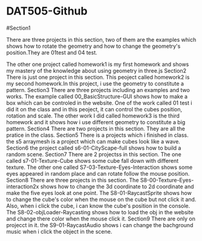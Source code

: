 # DAT505-Github
#Section1  

 There are three projects in this section, two of them are the examples which shows how to rotate the geometry and how to change the geometry's position.They are 01test and 04 test.

 The other one project called homework1 is my first homework and shows my mastery of the knowledge about using geometry in three.js
Section2
 There is just one project in this section. This peoject called homework2 is my second homework.In this project, i use the geometry to constitute a pattern.
Section3
 There are three projects including an examples and two works.
 The example called 00_BasicStructure-GUI  shows how to make a box which can be controled in the website.
 One of the work called 01 test i did it on the class and in this peoject, it can control the cubes position, rotation and scale.
 The other work I did called homework3 is the third homework and it shows how i use
 different geometry to constitute a big pattern.
Section4
  There are two projects in this section.
  They are all the pratice in the class.
Section5
 There is a projects which i finished in class.
 the s5 arraymesh is a project which can make cubes look like a wave.
Section6
 the project called s6-01-CityScape-full shows how to build a random scene.
Section7
  There are 2 projectss in this section.
  The one called s7-01-Texture-Cube shows some cube fall down with different texture.
  The other one called S7-03-Texture-Eyes-Interaction shows some eyes appeared in random place and can rotate follow the mouse position.
Section8
  There are three projects in this section.
  The S8-00-Texture-Eyes-interaction2x shows how to change the 3d coordinate to 2d coordinate and make the five eyes look at one point.
  The S8-01-RaycastSprite shows how to change the cube's color when the mouse on the cube but not click it and. Also, when i click the cube, i can know the cube's position in the console.
  The S8-02-objLoader-Raycasting shows how to load the obj in the website and change there color when the mouse click it.
Section9
 There are only on projecct in it.
 the S9-01-RaycastAudio shows i can change the bachground music when i click the object in the scene.
